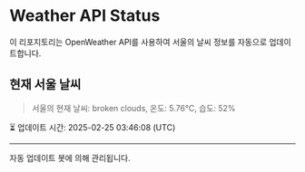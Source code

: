 
# Weather API Status

이 리포지토리는 OpenWeather API를 사용하여 서울의 날씨 정보를 자동으로 업데이트합니다.

## 현재 서울 날씨
> 서울의 현재 날씨: broken clouds, 온도: 5.76°C, 습도: 52%

⏳ 업데이트 시간: 2025-02-25 03:46:08 (UTC)

---
자동 업데이트 봇에 의해 관리됩니다.
